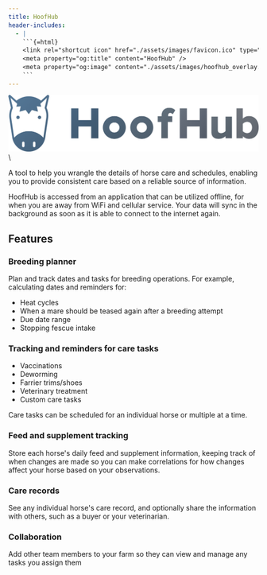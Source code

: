 ```yaml
---
title: HoofHub
header-includes:
  - |
    ```{=html}
    <link rel="shortcut icon" href="./assets/images/favicon.ico" type="image/x-icon">
    <meta property="og:title" content="HoofHub" />
    <meta property="og:image" content="./assets/images/hoofhub_overlay.png" />
    ```
---
```


![HoofHub](./assets/images/hoofhub_overlay.png)\

A tool to help you wrangle the details of horse care and schedules, enabling you to provide consistent care based on a reliable source of information.

HoofHub is accessed from an application that can be utilized offline, for when you are away from WiFi and cellular service. Your data will sync in the background as soon as it is able to connect to the internet again.

## Features

### Breeding planner

Plan and track dates and tasks for breeding operations. For example, calculating dates and reminders for:

- Heat cycles
- When a mare should be teased again after a breeding attempt
- Due date range
- Stopping fescue intake

### Tracking and reminders for care tasks

- Vaccinations
- Deworming
- Farrier trims/shoes
- Veterinary treatment
- Custom care tasks

Care tasks can be scheduled for an individual horse or multiple at a time.

### Feed and supplement tracking

Store each horse's daily feed and supplement information, keeping track of when changes are made so you can make correlations for how changes affect your horse based on your observations.

### Care records

See any individual horse's care record, and optionally share the information with others, such as a buyer or your veterinarian.

### Collaboration

Add other team members to your farm so they can view and manage any tasks you assign them
